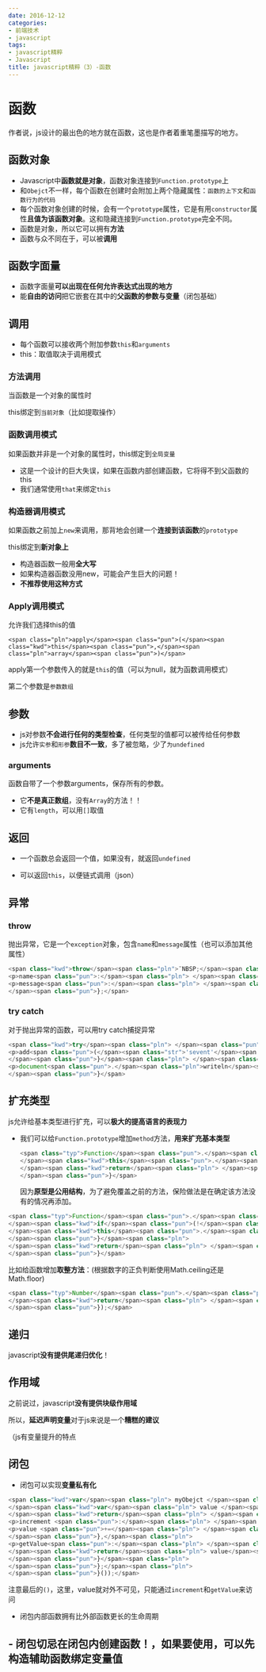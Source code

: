 ```yaml
---
date: 2016-12-12
categories: 
- 前端技术
- javascript
tags:
- javascript精粹
- Javascript
title: javascript精粹（3）-函数
---
```


# 函数

作者说，js设计的最出色的地方就在函数，这也是作者着重笔墨描写的地方。

## 函数对象

- Javascript中**函数就是对象**，函数对象连接到`Function.prototype`上
- 和`Obejct`不一样，每个函数在创建时会附加上两个隐藏属性：`函数的上下文`和`函数行为的代码`
- 每个函数对象创建的时候，会有一个`prototype`属性，它是有用`constructor`属性**且值为该函数对象**。这和隐藏连接到`Function.prototype`完全不同。
- 函数是对象，所以它可以拥有**方法**
- 函数与众不同在于，可以被**调用**

<!-- -->

## 函数字面量

- 函数字面量**可以出现在任何允许表达式出现的地方**
- 能**自由的访问**把它嵌套在其中的**父函数的参数与变量**（闭包基础）

<!-- -->

## 调用

- 每个函数可以接收两个附加参数`this`和`arguments`
- this：取值取决于调用模式

<!-- -->

### 方法调用

当函数是一个对象的属性时

this绑定到`当前对象`（比如提取操作）

### 函数调用模式

如果函数并非是一个对象的属性时，this绑定到`全局变量`

- 这是一个设计的巨大失误，如果在函数内部创建函数，它将得不到父函数的this
- 我们通常使用`that`来绑定`this`

<!-- -->

### 构造器调用模式

如果函数之前加上`new`来调用，那背地会创建一个**连接到该函数**的`prototype`

this绑定到**新对象上**

- 构造器函数一般用**全大写**
- 如果构造器函数没用new，可能会产生巨大的问题！
- **不推荐使用这种方式**

<!-- -->

### Apply调用模式

允许我们选择this的值

```
<span class="pln">apply</span><span class="pun">(</span><span class="kwd">this</span><span class="pun">,</span><span class="pln">array</span><span class="pun">)</span>
```

apply第一个参数传入的就是`this`的值（可以为null，就为函数调用模式）

第二个参数是`参数数组`

## 参数

- js对参数**不会进行任何的类型检查**，任何类型的值都可以被传给任何参数
- js允许`实参`和`形参`**数目不一致**，多了被忽略，少了`为undefined`

<!-- -->

### arguments

函数自带了一个参数arguments，保存所有的参数。

- 它**不是真正数组**，没有`Array`的方法！！
- 它有`length`，可以用`[]`取值

<!-- -->

## 返回

- 一个函数总会返回一个值，如果没有，就返回`undefined`

- 可以返回`this`，以便链式调用（json）


<!-- -->

## 异常

### throw

抛出异常，它是一个`exception`对象，包含`name`和`message`属性（也可以添加其他属性）

```javascript
<span class="kwd">throw</span><span class="pln">¨NBSP;</span><span class="pun">{</span><span class="pln">
<p>name<span class="pun">:</span><span class="pln"> </span><span class="str">'TypeError'</span><span class="pun">,</span><span class="pln"></span></p>
<p>message<span class="pun">:</span><span class="pln"> </span><span class="str">'add needs nunbers'</span><span class="pln"></span></p>
</span><span class="pun">};</span>
```

### try catch

对于抛出异常的函数，可以用try catch捕捉异常

```javascript
<span class="kwd">try</span><span class="pln"> </span><span class="pun">{</span><span class="pln">
<p>add<span class="pun">(</span><span class="str">'sevent'</span><span class="pun">);</span><span class="pln"></span></p>
</span><span class="pun">}</span><span class="pln"> </span><span class="kwd">catch</span><span class="pun">(</span><span class="pln">e</span><span class="pun">){</span><span class="pln">
<p>document<span class="pun">.</span><span class="pln">writeln</span><span class="pun">(</span><span class="pln">e</span><span class="pun">.</span><span class="pln">name </span><span class="pun">+</span><span class="pln"> </span><span class="str">': '</span><span class="pln"> </span><span class="pun">+</span><span class="pln"> e</span><span class="pun">.</span><span class="pln">message</span><span class="pun">);</span><span class="pln"></span></p>
</span><span class="pun">}</span>
```

## 扩充类型

js允许给基本类型进行扩充，可以**极大的提高语言的表现力**

- 我们可以给`Function.prototype`增加`method`方法，**用来扩充基本类型**

    ```javascript
    <span class="typ">Function</span><span class="pun">.</span><span class="pln">prototype</span><span class="pun">.</span><span class="pln">method </span><span class="pun">=</span><span class="pln"> </span><span class="kwd">function</span><span class="pln"> </span><span class="pun">(</span><span class="pln">name</span><span class="pun">,</span><span class="pln">func</span><span class="pun">){</span><span class="pln">
    </span><span class="kwd">this</span><span class="pun">.</span><span class="pln">prototype</span><span class="pun">[</span><span class="pln">name</span><span class="pun">]</span><span class="pln"> </span><span class="pun">=</span><span class="pln"> func</span><span class="pun">;</span><span class="pln">
    </span><span class="kwd">return</span><span class="pln"> </span><span class="kwd">this</span><span class="pun">;</span><span class="pln">
    </span><span class="pun">}</span>
    ```

    因为**原型是公用结构**，为了避免覆盖之前的方法，保险做法是在确定该方法没有的情况再添加。


<!-- -->

```javascript
<span class="typ">Function</span><span class="pun">.</span><span class="pln">prototype</span><span class="pun">.</span><span class="pln">method </span><span class="pun">=</span><span class="pln"> </span><span class="kwd">function</span><span class="pln"> </span><span class="pun">(</span><span class="pln">name</span><span class="pun">,</span><span class="pln">func</span><span class="pun">){</span><span class="pln">
</span><span class="kwd">if</span><span class="pun">(!</span><span class="kwd">this</span><span class="pun">.</span><span class="pln">prototype</span><span class="pun">[</span><span class="pln">name</span><span class="pun">]){</span><span class="pln">
</span><span class="kwd">this</span><span class="pun">.</span><span class="pln">prototype</span><span class="pun">[</span><span class="pln">name</span><span class="pun">]</span><span class="pln"> </span><span class="pun">=</span><span class="pln"> func</span><span class="pun">;</span><span class="pln">
</span><span class="pun">}</span><span class="pln">
</span><span class="kwd">return</span><span class="pln"> </span><span class="kwd">this</span><span class="pun">;</span><span class="pln">
</span><span class="pun">}</span>
```

比如给函数增加**取整方法**：(根据数字的正负判断使用Math.ceiling还是Math.floor)

```javascript
<span class="typ">Number</span><span class="pun">.</span><span class="pln">method</span><span class="pun">(</span><span class="str">'integer'</span><span class="pun">,</span><span class="kwd">function</span><span class="pun">(){</span><span class="pln">
</span><span class="kwd">return</span><span class="pln"> </span><span class="typ">Math</span><span class="pun">[</span><span class="kwd">this</span><span class="pln"> </span><span class="pun"><</span><span class="pln"> </span><span class="lit">0</span><span class="pun">:</span><span class="pln"> </span><span class="str">'ceil'</span><span class="pun">:</span><span class="str">'floor'</span><span class="pun">](</span><span class="kwd">this</span><span class="pun">);</span><span class="pln">
</span><span class="pun">});</span>
```

## 递归

javascript**没有提供尾递归优化**！

## 作用域

之前说过，javascript**没有提供块级作用域**

所以，**延迟声明变量**对于js来说是一个**糟糕的建议**

（js有变量提升的特点

## 闭包

- 闭包可以实现**变量私有化**

<!-- -->

```javascript
<span class="kwd">var</span><span class="pln"> myObejct </span><span class="pun">=</span><span class="pln"> </span><span class="pun">(</span><span class="kwd">function</span><span class="pun">(){</span><span class="pln">
</span><span class="kwd">var</span><span class="pln"> value </span><span class="pun">=</span><span class="pln"> </span><span class="lit">0</span><span class="pun">;</span><span class="pln">
</span><span class="kwd">return</span><span class="pln"> </span><span class="pun">{</span><span class="pln">
<p>increment <span class="pun">:</span><span class="pln"> </span><span class="kwd">function</span><span class="pln"> </span><span class="pun">(</span><span class="pln">inc</span><span class="pun">){</span><span class="pln"></span></p>
<p>value <span class="pun">+=</span><span class="pln"> </span><span class="kwd">typeof</span><span class="pln"> inc </span><span class="pun">===</span><span class="pln"> </span><span class="str">'number'</span><span class="pln"> </span><span class="pun">?</span><span class="pln"> inc </span><span class="pun">:</span><span class="pln"> </span><span class="lit">1</span><span class="pun">;</span><span class="pln"></span></p>
</span><span class="pun">},</span><span class="pln">
<p>getValue<span class="pun">:</span><span class="pln"> </span><span class="kwd">function</span><span class="pln"> </span><span class="pun">(){</span><span class="pln"></span></p>
</span><span class="kwd">return</span><span class="pln"> value</span><span class="pun">;</span><span class="pln">
</span><span class="pun">}</span><span class="pln">
</span><span class="pun">};</span><span class="pln">
</span><span class="pun">}());</span>
```

注意最后的`()`，这里，value就对外不可见，只能通过`increment`和`getValue`来访问

- 闭包内部函数拥有比外部函数更长的生命周期

<!-- -->

## \- 闭包**切忌在闭包内创建函数！**，如果要使用，可以先构造辅助函数绑定变量值

